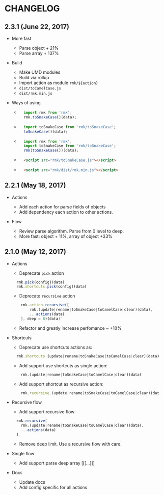 # CHANGELOG
## 2.3.1 (June 22, 2017)
* More fast
    * Parse object + 21%
    * Parse array + 137%

* Build
    * Make UMD modules
    * Build via rollup
    * Import action as module `rmk/${action}`
    * `dist/toCamelCase.js`
    * `dist/rmk.min.js`
    
* Ways of using
    * ```js
        import rmk from 'rmk';
        rmk.toSnakeCase()(data);
       ```
    * ```js
        import toSnakeCase from 'rmk/toSnakeCase';
        toSnakeCase()(data);
       ```
    * ```js
        import rmk from 'rmk';
        import toSnakeCase from 'rmk/toSnakeCase';
        rmk(toSnakeCase())(data);
      ```
    * ```html
        <script src="rmk/toSnakeCase.js"></script>
      ```
    * ```html
        <script src="rmk/dist/rmk.min.js"></script>
      ```

## 2.2.1 (May 18, 2017)
* Actions
    * Add each action for parse fields of objects
    * Add dependency each action to other actions.
    
* Flow
    * Review parse algorithm. Parse from 0 level to deep.
    * More fast: object + 11%, array of object +33%
    
## 2.1.0 (May 12, 2017)

* Actions
    * Deprecate `pick` action
    ```js
      rmk.pick(config)(data)
      rmk.shortcuts.pick(config)(data)
    ```
    * Deprecate `recursive` action 
    ```js 
        rmk.action.recursive([
            rmk.(update|rename|toSnakeCase|toCamelCase|clear)(data),
            ...actions(data)
        ], deep = 8)(data)` 
    ```
    * Refactor and greatly increase perfomance ~ +10%

* Shortcuts
   * Deprecate use shortcuts actions as:
    ```js
      rmk.shortcuts.(update|rename|toSnakeCase|toCamelCase|clear)(data)
    ```
   * Add support use shortcuts as single action:
   ```js 
       rmk.(update|rename|toSnakeCase|toCamelCase|clear)(data)
   ```
   * Add support shortcut as recursive action:
    ```js 
        rmk.recursive.(update|rename|toSnakeCase|toCamelCase|clear)(data)
    ```
  
    
* Recursive flow
      
  * Add support recursive flow: 
  ```js
    rmk.recursive(
      rmk.(update|rename|toSnakeCase|toCamelCase|clear)(data),
      ...actions(data)
    )
  ```
  * Remove deep limit. Use a recursive flow with care.

* Single flow
    * Add support parse deep array [[[...]]]
 
* Docs
    * Update docs
    * Add config specific for all actions